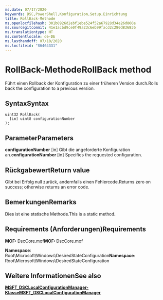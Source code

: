 ```yaml
---
ms.date: 07/17/2020
keywords: DSC,PowerShell,Konfiguration,Setup,Einrichtung
title: RollBack-Methode
ms.openlocfilehash: 301b8926d2ebf1ebe524f52a67928d34e26d860e
ms.sourcegitcommit: 41e1acbd9ce0f49a23c6eb99facd2c280d836836
ms.translationtype: HT
ms.contentlocale: de-DE
ms.lasthandoff: 07/18/2020
ms.locfileid: "86464331"
---
```

# <a name="rollback-method"></a><span data-ttu-id="19175-103">RollBack-Methode</span><span class="sxs-lookup"><span data-stu-id="19175-103">RollBack method</span></span>

<span data-ttu-id="19175-104">Führt einen Rollback der Konfiguration zu einer früheren Version durch.</span><span class="sxs-lookup"><span data-stu-id="19175-104">Rolls back the configuration to a previous version.</span></span>

## <a name="syntax"></a><span data-ttu-id="19175-105">Syntax</span><span class="sxs-lookup"><span data-stu-id="19175-105">Syntax</span></span>

```mof
uint32 RollBack(
  [in] uint8 configurationNumber
);
```

## <a name="parameters"></a><span data-ttu-id="19175-106">Parameter</span><span class="sxs-lookup"><span data-stu-id="19175-106">Parameters</span></span>

<span data-ttu-id="19175-107">**configurationNumber** \[in\] Gibt die angeforderte Konfiguration an.</span><span class="sxs-lookup"><span data-stu-id="19175-107">**configurationNumber** \[in\] Specifies the requested configuration.</span></span>

## <a name="return-value"></a><span data-ttu-id="19175-108">Rückgabewert</span><span class="sxs-lookup"><span data-stu-id="19175-108">Return value</span></span>

<span data-ttu-id="19175-109">Gibt bei Erfolg null zurück, andernfalls einen Fehlercode.</span><span class="sxs-lookup"><span data-stu-id="19175-109">Returns zero on success; otherwise returns an error code.</span></span>

## <a name="remarks"></a><span data-ttu-id="19175-110">Bemerkungen</span><span class="sxs-lookup"><span data-stu-id="19175-110">Remarks</span></span>

<span data-ttu-id="19175-111">Dies ist eine statische Methode.</span><span class="sxs-lookup"><span data-stu-id="19175-111">This is a static method.</span></span>

## <a name="requirements"></a><span data-ttu-id="19175-112">Requirements (Anforderungen)</span><span class="sxs-lookup"><span data-stu-id="19175-112">Requirements</span></span>

<span data-ttu-id="19175-113">**MOF:** DscCore.mof</span><span class="sxs-lookup"><span data-stu-id="19175-113">**MOF:** DscCore.mof</span></span>

<span data-ttu-id="19175-114">**Namespace**: Root\Microsoft\Windows\DesiredStateConfiguration</span><span class="sxs-lookup"><span data-stu-id="19175-114">**Namespace**: Root\Microsoft\Windows\DesiredStateConfiguration</span></span>

## <a name="see-also"></a><span data-ttu-id="19175-115">Weitere Informationen</span><span class="sxs-lookup"><span data-stu-id="19175-115">See also</span></span>

[<span data-ttu-id="19175-116">**MSFT_DSCLocalConfigurationManager-Klasse**</span><span class="sxs-lookup"><span data-stu-id="19175-116">**MSFT_DSCLocalConfigurationManager**</span></span>](msft-dsclocalconfigurationmanager.md)
